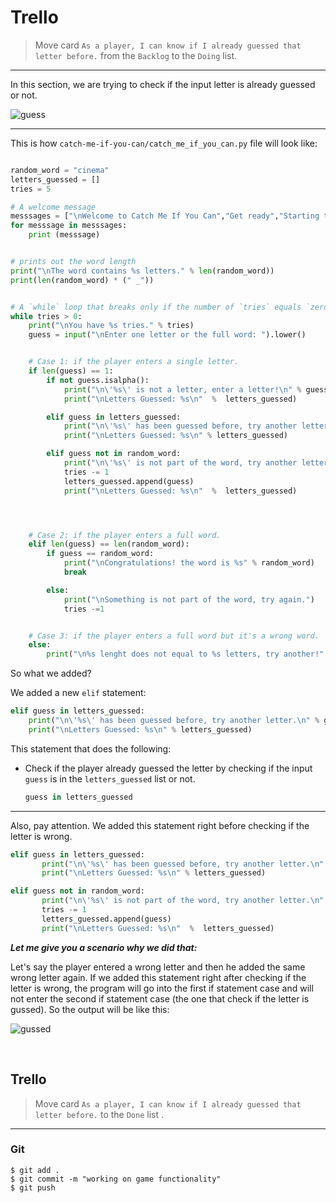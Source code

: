 ﻿# Trello
> Move card  `As a player, I can know if I already guessed that letter before.`  from the  `Backlog`  to the  `Doing`  list.

----------

In this section, we are trying to check if the input letter is already guessed or not.

![guess](https://i.ibb.co/QpNcJz4/guess.gif)

----

This is how `catch-me-if-you-can/catch_me_if_you_can.py` file will look like:

```python

random_word = "cinema"
letters_guessed = []
tries = 5

# A welcome message
messsages = ["\nWelcome to Catch Me If You Can","Get ready","Starting the game...","Selecting a word..."]
for messsage in messsages:
    print (messsage)


# prints out the word length
print("\nThe word contains %s letters." % len(random_word))
print(len(random_word) * (" _"))


# A `while` loop that breaks only if the number of `tries` equals `zero`
while tries > 0:
    print("\nYou have %s tries." % tries)
    guess = input("\nEnter one letter or the full word: ").lower()


    # Case 1: if the player enters a single letter.
    if len(guess) == 1:
        if not guess.isalpha():
            print("\n\'%s\' is not a letter, enter a letter!\n" % guess)
            print("\nLetters Guessed: %s\n"  %  letters_guessed)

        elif guess in letters_guessed:
            print("\n\'%s\' has been guessed before, try another letter.\n" % guess)
            print("\nLetters Guessed: %s\n" % letters_guessed)

        elif guess not in random_word:
            print("\n\'%s\' is not part of the word, try another letter.\n" % guess)
            tries -= 1
            letters_guessed.append(guess)
            print("\nLetters Guessed: %s\n"  %  letters_guessed)




    # Case 2: if the player enters a full word.
    elif len(guess) == len(random_word):
        if guess == random_word:
            print("\nCongratulations! the word is %s" % random_word)
            break

        else:
            print("\nSomething is not part of the word, try again.")
            tries -=1


    # Case 3: if the player enters a full word but it's a wrong word.
    else:
        print("\n%s lenght does not equal to %s letters, try another!" % (guess,len(random_word)))
```
So what we added? 

We added a new `elif` statement:
```python
elif guess in letters_guessed:
    print("\n\'%s\' has been guessed before, try another letter.\n" % guess)
    print("\nLetters Guessed: %s\n" % letters_guessed)
```

This statement that does the following:

 - Check if the player  already guessed the letter by checking if the input `guess` is in the `letters_guessed` list or not.
    ```python
    guess in letters_guessed
    ```
 

---
Also, pay attention. We added this statement right before checking if the letter is wrong.

```python
elif guess in letters_guessed:
       print("\n\'%s\' has been guessed before, try another letter.\n" % guess)
       print("\nLetters Guessed: %s\n" % letters_guessed)

elif guess not in random_word:
       print("\n\'%s\' is not part of the word, try another letter.\n" % guess)
       tries -= 1
       letters_guessed.append(guess)
       print("\nLetters Guessed: %s\n"  %  letters_guessed)
```

***Let me give you a scenario why we did that:***

Let's say the player entered a wrong letter and then he added the same wrong letter again. If we added this statement right after checking if the letter is wrong, the program will go into the first if statement case and will not enter the second if statement case (the one that check if the letter is gussed). So the output will be like this:

![gussed](https://i.ibb.co/KmM2Wrc/gussed.gif)

<br>


##  Trello

  

> Move card `As a player, I can know if I already guessed that letter before.` to the `Done` list .

>

----------

###  Git

  ```
$ git add .
$ git commit -m "working on game functionality"
$ git push
```
